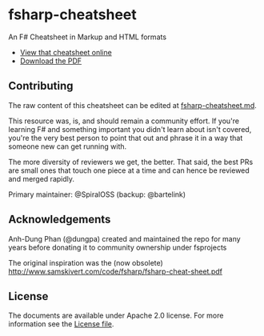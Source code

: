 fsharp-cheatsheet
=================

An F# Cheatsheet in Markup and HTML formats


- [View that cheatsheet online](https://fsprojects.github.io/fsharp-cheatsheet)
- [Download the PDF](https://fsprojects.github.io/fsharp-cheatsheet/fsharp-cheatsheet.pdf)

## Contributing

The raw content of this cheatsheet can be edited at [fsharp-cheatsheet.md](docs/fsharp-cheatsheet.md).

This resource was, is, and should remain a community effort. If you're learning F# and something important you didn't learn about isn't covered, you're the very best person to point that out and phrase it in a way that someone new can get running with.

The more diversity of reviewers we get, the better. That said, the best PRs are small ones that touch one piece at a time and can hence be reviewed and merged rapidly.

Primary maintainer: @SpiralOSS (backup: @bartelink)

## Acknowledgements

Anh-Dung Phan (@dungpa) created and maintained the repo for many years before donating it to community ownership under fsprojects

The original inspiration was the (now obsolete) http://www.samskivert.com/code/fsharp/fsharp-cheat-sheet.pdf

## License

The documents are available under Apache 2.0 license. 
For more information see the [License file](LICENSE.md).
